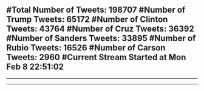 #Total Number of Tweets: 198707 
#Number of Trump Tweets: 65172
#Number of Clinton Tweets: 43764
#Number of Cruz Tweets: 36392
#Number of Sanders Tweets: 33895
#Number of Rubio Tweets: 16526
#Number of Carson Tweets: 2960
#Current Stream Started at Mon Feb  8 22:51:02
---
---
---
